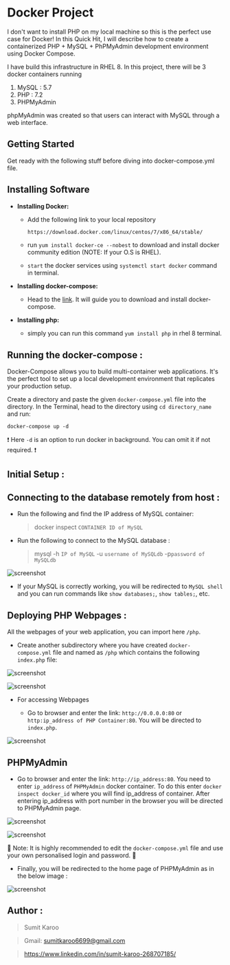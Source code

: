 # Docker Project
I don't want to install PHP on my local machine so this is the perfect use case for Docker! In this Quick Hit, I will describe how to create a containerized PHP + MySQL + PhPMyAdmin development environment using Docker Compose.

I have build this infrastructure in RHEL 8. In this project, there will be 3 docker containers running 
1. MySQL : 5.7
2. PHP : 7.2
3. PHPMyAdmin

phpMyAdmin was created so that users can interact with MySQL through a web interface.

## Getting Started
Get ready with the following stuff before diving into docker-compose.yml file.

## Installing Software
 - **Installing Docker:** 
 
    - Add the following link to your local repository
    
      ```bash
      https://download.docker.com/linux/centos/7/x86_64/stable/
      ```
    - run  ``` yum install docker-ce --nobest ``` to download and install docker community edition (NOTE: If your O.S is RHEL).
    
    - ```start``` the docker services using ``` systemctl start docker ``` command in terminal.
    
 - **Installing docker-compose:** 
    - Head to the [link](https://docs.docker.com/compose/install/). It will guide you to download and install docker-compose.
    
 - **Installing php:**
    - simply you can run this command ``` yum install php ``` in rhel 8 terminal.
    
## Running the docker-compose :

Docker-Compose allows you to build multi-container web applications. It's the perfect tool to set up a local development environment that replicates your production setup.

Create a directory and paste the given ``` docker-compose.yml ``` file into the directory. In the Terminal, head to the directory using ``` cd directory_name ``` and run:

``` docker-compose up -d ```

❗ Here `-d` is an option to run docker in background. You can omit it if not required. ❗

## Initial Setup :

## Connecting to the database remotely from host :

- Run the following and find the IP address of MySQL container:

  > docker inspect `CONTAINER ID of MySQL`
  
- Run the following to connect to the MySQL database :
  > mysql -h `IP of MySQL` -u `username of MySQLdb` -p`password of MySQLdb`
  
![screenshot](https://github.com/Sumitkaroo/Docker/blob/master/images/4.JPG)

 
- If your MySQL is correctly working, you will be redirected to `MySQL shell` and you can run commands like `show databases;`, `show tables;`, etc.

## Deploying PHP Webpages :

All the webpages of your web application, you can import here `/php`.

 - Create another subdirectory where you have created `docker-compose.yml` file and named as `/php` which contains the following `index.php` file:
 
![screenshot](https://github.com/Sumitkaroo/Docker/blob/master/images/5.JPG)

![screenshot](https://github.com/Sumitkaroo/Docker/blob/master/images/6.JPG)

- For accessing Webpages

  - Go to browser and enter the link: `http://0.0.0.0:80` or `http:ip_address of PHP Container:80`. You will be directed to `index.php`.

![screenshot](https://github.com/Sumitkaroo/Docker/blob/master/images/7.JPG)


## PHPMyAdmin
- Go to browser and enter the link: ```http://ip_address:80```. You need to enter ```ip_address``` of ```PHPMyAdmin``` docker container. To do this enter `docker inspect docker_id` where you will find ip_address of container. After entering ip_address with port number in the browser you will be directed to PHPMyAdmin page.

![screenshot](https://github.com/Sumitkaroo/Docker/blob/master/images/2.JPG)

![screenshot](https://github.com/Sumitkaroo/Docker/blob/master/images/1.JPG)

🛑 Note: It is highly recommended to edit the `docker-compose.yml` file and use your own personalised login and password. 🛑

- Finally, you will be redirected to the home page of PHPMyAdmin as in the below image :

![screenshot](https://github.com/Sumitkaroo/Docker/blob/master/images/3.JPG)


## Author :

  > Sumit Karoo
  
  > Gmail: sumitkaroo6699@gmail.com
  
  > https://www.linkedin.com/in/sumit-karoo-268707185/

